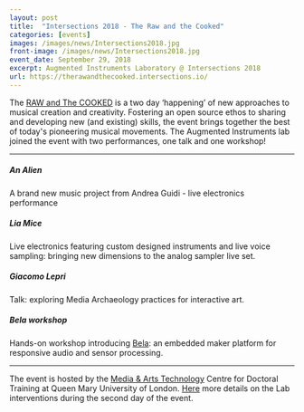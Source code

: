 ```yaml
---
layout: post
title:  "Intersections 2018 - The Raw and the Cooked"
categories: [events]
images: /images/news/Intersections2018.jpg
front-image: /images/news/Intersections2018.jpg
event_date: September 29, 2018
excerpt: Augmented Instruments Laboratory @ Intersections 2018
url: https://therawandthecooked.intersections.io/
---
```


The [RAW and The COOKED](https://therawandthecooked.intersections.io/) is a two day ‘happening’ of new approaches to musical creation and creativity. Fostering an open source ethos to sharing and developing new (and existing) skills, the event brings together the best of today's pioneering musical movements. The Augmented Instruments lab joined the event with two performances, one talk and one workshop!  

---------------------

##### An Alien

A brand new music project from Andrea Guidi - live electronics performance

##### Lia Mice

Live electronics featuring custom designed instruments and live voice sampling: bringing new dimensions to the analog sampler live set.

##### Giacomo Lepri

Talk: exploring Media Archaeology practices for interactive art.

##### Bela workshop

Hands-on workshop introducing [Bela](http://bela.io/): an embedded maker platform for responsive audio and sensor processing.

---------------------

The event is hosted by the [Media & Arts Technology](http://www.mat.qmul.ac.uk/) Centre for Doctoral Training at Queen Mary University of London. [Here](https://therawandthecooked.intersections.io/cooked.html) more details on the Lab interventions during the second day of the event.
